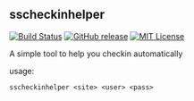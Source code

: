 ## sscheckinhelper

[![Build Status](https://travis-ci.org/luoluomeng/sscheckinhelper.svg?branch=master)](https://travis-ci.org/luoluomeng/sscheckinhelper)
[![GitHub release](http://img.shields.io/github/release/luoluomeng/xbox_wakeup-go.svg?style=flat-square)](https://github.com/luoluomeng/sscheckinhelper/releases)
[![MIT License](http://img.shields.io/badge/license-MIT-blue.svg?style=flat-square)](https://github.com/luoluomeng/sscheckinhelper/blob/master/LICENSE)

A simple tool to help you checkin automatically

usage: 
```
sscheckinhelper <site> <user> <pass>
```

